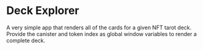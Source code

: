 # Deck Explorer

A very simple app that renders all of the cards for a given NFT tarot deck. Provide the canister and token index as global window variables to render a complete deck.